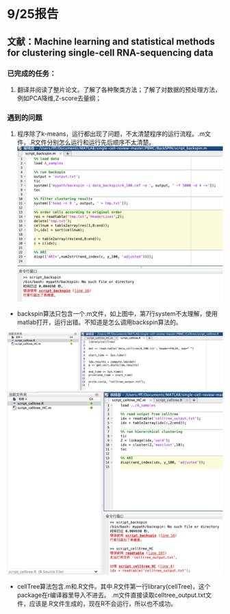 # 9/25报告

## 文献：Machine learning and statistical methods for clustering single-cell RNA-sequencing data

### 已完成的任务：
1. 翻译并阅读了整片论文。了解了各种聚类方法；了解了对数据的预处理方法，例如PCA降维,Z-score去量纲；

### 遇到的问题
1. 程序除了k-means，运行都出现了问题，不太清楚程序的运行流程。.m文件，.R文件分别怎么运行和运行先后顺序不太清楚。
![Demo](images/1.jpg)
- backspin算法只包含一个.m文件，如上图中，第7行system不太理解，使用matlab打开，运行出错。不知道是怎么调用backspin算法的。


![Demo](images/2.jpg)
![Demo](images/3.jpg)
- cellTree算法包含.m和.R文件。其中.R文件第一行library(cellTree)，这个package在r编译器里导入不进去。
.m文件直接读取celltree_output.txt文件，应该是.R文件生成的，现在R不会运行，所以也不成功。
